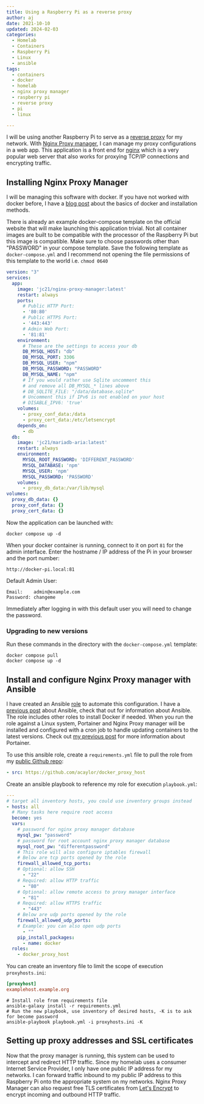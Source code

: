 ```yaml
---
title: Using a Raspberry Pi as a reverse proxy
author: aj
date: 2021-10-10
updated: 2024-02-03
categories:
  - Homelab
  - Containers
  - Raspberry Pi
  - Linux
  - ansible
tags:
  - containers
  - docker
  - homelab
  - nginx proxy manager
  - raspberry pi
  - reverse proxy
  - pi
  - linux

---
```

 

I will be using another Raspberry Pi to serve as a [reverse proxy][4] for my network. With [Nginx Proxy manager][2], I can manage my proxy configurations in a web app. This application is a front end for [nginx][1] which is a very popular web server that also works for proxying TCP/IP connections and encrypting traffic.

## Installing Nginx Proxy Manager

I will be managing this software with docker. If you have not worked with docker before, I have a [blog post][9] about the basics of docker and installation methods. 

There is already an example docker-compose template on the official website that will make launching this application trivial. Not all container images are built to be compatible with the processor of the Raspberry Pi but this image is compatible. Make sure to choose passwords other than "PASSWORD" in your compose template. Save the following template as `docker-compose.yml` and I recommend not opening the file permissions of this template to the world i.e. `chmod 0640`

```yaml
version: "3"
services:
  app:
    image: 'jc21/nginx-proxy-manager:latest'
    restart: always
    ports:
      # Public HTTP Port:
      - '80:80'
      # Public HTTPS Port:
      - '443:443'
      # Admin Web Port:
      - '81:81'
    environment:
      # These are the settings to access your db
      DB_MYSQL_HOST: "db"
      DB_MYSQL_PORT: 3306
      DB_MYSQL_USER: "npm"
      DB_MYSQL_PASSWORD: "PASSWORD"
      DB_MYSQL_NAME: "npm"
      # If you would rather use Sqlite uncomment this
      # and remove all DB_MYSQL_* lines above
      # DB_SQLITE_FILE: "/data/database.sqlite"
      # Uncomment this if IPv6 is not enabled on your host
      # DISABLE_IPV6: 'true'
    volumes:
      - proxy_conf_data:/data
      - proxy_cert_data:/etc/letsencrypt
    depends_on:
      - db
  db:
    image: 'jc21/mariadb-aria:latest'
    restart: always
    environment:
      MYSQL_ROOT_PASSWORD: 'DIFFERENT_PASSWORD'
      MYSQL_DATABASE: 'npm'
      MYSQL_USER: 'npm'
      MYSQL_PASSWORD: 'PASSWORD'
    volumes:
      - proxy_db_data:/var/lib/mysql
volumes:
  proxy_db_data: {}
  proxy_conf_data: {}
  proxy_cert_data: {}
```

Now the application can be launched with:

```shell
docker compose up -d
```

When your docker container is running, connect to it on port `81` for the admin interface. Enter the hostname / IP address of the Pi in your browser and the port number:

`http://docker-pi.local:81`

Default Admin User:

```
Email:    admin@example.com
Password: changeme
```

Immediately after logging in with this default user you will need to change the password.

### Upgrading to new versions

Run these commands in the directory with the `docker-compose.yml` template:

```shell
docker compose pull
docker compose up -d
```

## Install and configure Nginx Proxy manager with Ansible

I have created an Ansible [role][5] to automate this configuration. I have a [previous post][6] about Ansible, check that out for information about Ansible. The role includes other roles to install Docker if needed. When you run the role against a Linux system, Portainer and Nginx Proxy manager will be installed and configured with a cron job to handle updating containers to the latest versions. Check out [my previous post][7] for more information about Portainer.

To use this ansible role, create a `requirements.yml` file to pull the role from my [public Github repo][8]:

```yaml
- src: https://github.com/acaylor/docker_proxy_host
```

Create an ansible playbook to reference my role for execution `playbook.yml`:

```yaml
---
# target all inventory hosts, you could use inventory groups instead
- hosts: all
  # Many tasks here require root access
  become: yes
  vars:
    # password for nginx proxy manager database
    mysql_pw: "password"
    # password for root account nginx proxy manager database
    mysql_root_pw: "differentpassword"
    # This role will also configure iptables firewall
    # Below are tcp ports opened by the role
    firewall_allowed_tcp_ports:
    # Optional: allow SSH
      - "22"
    # Required: allow HTTP traffic
      - "80"
    # Optional: allow remote access to proxy manager interface
      - "81"
    # Required: allow HTTPS traffic
      - "443"
    # Below are udp ports opened by the role
    firewall_allowed_udp_ports:
    # Example: you can also open udp ports
      - ""
    pip_install_packages:
      - name: docker
  roles:
    - docker_proxy_host
```

You can create an inventory file to limit the scope of execution `proxyhosts.ini`:

```ini
[proxyhost]
examplehost.example.org
```

```shell
# Install role from requirements file
ansible-galaxy install -r requirements.yml
# Run the new playbook, use inventory of desired hosts, -K is to ask for become password
ansible-playbook playbook.yml -i proxyhosts.ini -K
```

## Setting up proxy addresses and SSL certificates

Now that the proxy manager is running, this system can be used to intercept and redirect HTTP traffic. Since my homelab uses a consumer Internet Service Provider, I only have one public IP address for my networks. I can forward traffic inbound to my public IP address to this Raspberry Pi onto the appropriate system on my networks. Nginx Proxy Manager can also request free TLS certificates from [Let's Encrypt][3] to encrypt incoming and outbound HTTP traffic.

 [1]: https://nginx.org/en/
 [2]: https://nginxproxymanager.com/
 [3]: https://letsencrypt.org/about/
 [4]: https://www.cloudflare.com/learning/cdn/glossary/reverse-proxy/
 [5]: https://docs.ansible.com/ansible/latest/user_guide/playbooks_reuse_roles.html
 [6]: /posts/ansible/
 [7]: /posts/portainer/
 [8]: https://github.com/acaylor/docker_proxy_host
 [9]: /posts/containers/
